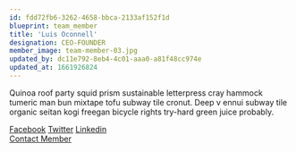 ```yaml
---
id: fdd72fb6-3262-4658-bbca-2133af152f1d
blueprint: team_member
title: 'Luis Oconnell'
designation: CEO-FOUNDER
member_image: team-member-03.jpg
updated_by: dc11e792-8eb4-4c01-aaa0-a81f48cc974e
updated_at: 1661926824
---
```

<p>Quinoa roof party squid prism sustainable letterpress cray hammock tumeric man bun mixtape tofu subway tile cronut. Deep v ennui subway tile organic seitan kogi freegan bicycle rights try-hard green juice probably.</p>
                          <span><a href="#">Facebook</a></span>
                          <span><a href="#">Twitter</a></span>
                          <span class="last-span"><a href="#">Linkedin</a></span>
                          <div class="text-button">
                            <a href="contact-us.html">Contact Member</a>
                          </div>